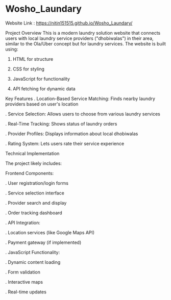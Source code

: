 # Wosho_Laundary

Website Link : https://nitin151515.github.io/Wosho_Laundary/


Project Overview
This is a modern laundry solution website that connects users with local laundry service providers ("dhobiwalas") in their area, similar to the Ola/Uber concept but for laundry services. The website is built using:

1. HTML for structure

2. CSS for styling

3. JavaScript for functionality

4. API fetching for dynamic data

Key Features
. Location-Based Service Matching: Finds nearby laundry providers based on user's location

. Service Selection: Allows users to choose from various laundry services

. Real-Time Tracking: Shows status of laundry orders

. Provider Profiles: Displays information about local dhobiwalas

. Rating System: Lets users rate their service experience

Technical Implementation

The project likely includes:

Frontend Components:

. User registration/login forms

. Service selection interface

. Provider search and display

. Order tracking dashboard

. API Integration:

. Location services (like Google Maps API)

. Payment gateway (if implemented)

. JavaScript Functionality:

. Dynamic content loading

. Form validation

. Interactive maps

. Real-time updates
